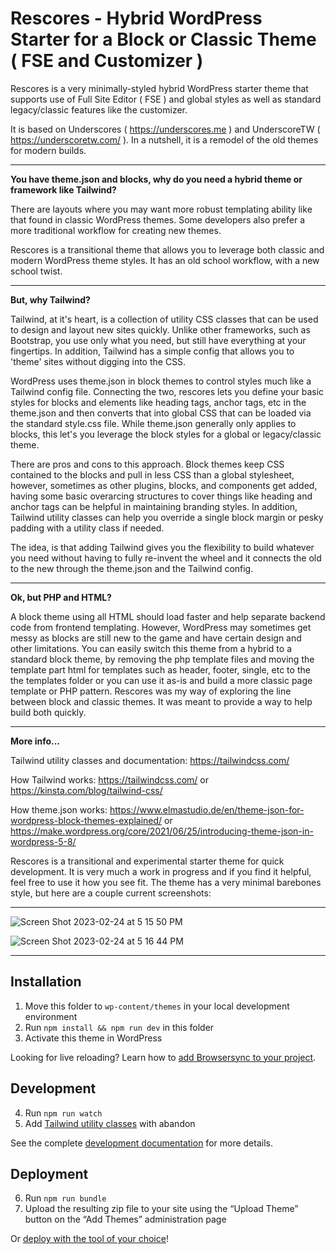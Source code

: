 Rescores - Hybrid WordPress Starter for a Block or Classic Theme ( FSE and Customizer )
========

Rescores is a very minimally-styled hybrid WordPress starter theme that supports use of Full Site Editor ( FSE ) and global styles as well as standard legacy/classic features like the customizer. 

It is based on Underscores ( https://underscores.me ) and UnderscoreTW ( https://underscoretw.com/ ). In a nutshell, it is a remodel of the old themes for modern builds. 

---

**You have theme.json and blocks, why do you need a hybrid theme or framework like Tailwind?**

There are layouts where you may want more robust templating ability like that found in classic WordPress themes. Some developers also prefer a more traditional workflow for creating new themes. 

Rescores is a transitional theme that allows you to leverage both classic and modern WordPress theme styles. It has an old school workflow, with a new school twist. 

---

**But, why Tailwind?** 

Tailwind, at it's heart, is a collection of utility CSS classes that can be used to design and layout new sites quickly. Unlike other frameworks, such as Bootstrap, you use only what you need, but still have everything at your fingertips. In addition, Tailwind has a simple config that allows you to 'theme' sites without digging into the CSS. 

WordPress uses theme.json in block themes to control styles much like a Tailwind config file. Connecting the two, rescores lets you define your basic styles for blocks and elements like heading tags, anchor tags, etc in the theme.json and then converts that into global CSS that can be loaded via the standard style.css file. While theme.json generally only applies to blocks, this let's you leverage the block styles for a global or legacy/classic theme.

There are pros and cons to this approach. Block themes keep CSS contained to the blocks and pull in less CSS than a global stylesheet, however, sometimes as other plugins, blocks, and components get added, having some basic overarcing structures to cover things like heading and anchor tags can be helpful in maintaining branding styles. In addition, Tailwind utility classes can help you override a single block margin or pesky padding with a utility class if needed.

The idea, is that adding Tailwind gives you the flexibility to build whatever you need without having to fully re-invent the wheel and it connects the old to the new through the theme.json and the Tailwind config.

---

**Ok, but PHP and HTML?** 

A block theme using all HTML should load faster and help separate backend code from frontend templating. However, WordPress may sometimes get messy as blocks are still new to the game and have certain design and other limitations. You can easily switch this theme from a hybrid to a standard block theme, by removing the php template files and moving the template part html for templates such as header, footer, single, etc to the the templates folder or you can use it as-is and build a more classic page template or PHP pattern. Rescores was my way of exploring the line between block and classic themes. It was meant to provide a way to help build both quickly.

---

**More info...**

Tailwind utility classes and documentation: https://tailwindcss.com/

How Tailwind works: https://tailwindcss.com/ or https://kinsta.com/blog/tailwind-css/

How theme.json works: https://www.elmastudio.de/en/theme-json-for-wordpress-block-themes-explained/ or https://make.wordpress.org/core/2021/06/25/introducing-theme-json-in-wordpress-5-8/

Rescores is a transitional and experimental starter theme for quick development. It is very much a work in progress and if you find it helpful, feel free to use it how you see fit. The theme has a very minimal barebones style, but here are a couple current screenshots: 

---

![Screen Shot 2023-02-24 at 5 15 50 PM](https://user-images.githubusercontent.com/1176945/221328708-82a29c98-0236-4dd9-92df-4dea125f9540.png)

![Screen Shot 2023-02-24 at 5 16 44 PM](https://user-images.githubusercontent.com/1176945/221328712-7b838e08-3711-4266-b433-e17671cb7a2b.png)


---

## Installation

1. Move this folder to `wp-content/themes` in your local development environment
2. Run `npm install && npm run dev` in this folder
3. Activate this theme in WordPress

Looking for live reloading? Learn how to [add Browsersync to your project](https://underscoretw.com/docs/getting-started/#h-using-browsersync).

## Development

4. Run `npm run watch`
5. Add [Tailwind utility classes](https://tailwindcss.com/docs/utility-first) with abandon

See the complete [development documentation](https://underscoretw.com/docs/tailwind-plugins-npm-commands/) for more details.

## Deployment

6. Run `npm run bundle`
7. Upload the resulting zip file to your site using the “Upload Theme” button on the “Add Themes” administration page

Or [deploy with the tool of your choice](https://underscoretw.com/docs/deployment/#h-other-deployment-options)!
